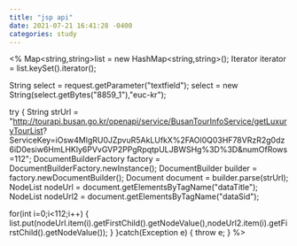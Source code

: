 ```yaml
---
title: "jsp api"
date: 2021-07-21 16:41:28 -0400
categories: study
---
```

<%
Map<string,string>list = new HashMap<string,string>();
Iterator<string> iterator = list.keySet().iterator();

String select = request.getParameter("textfield");
select = new String(select.getBytes("8859_1"),"euc-kr"); 

try {
    String strUrl = "http://tourapi.busan.go.kr/openapi/service/BusanTourInfoService/getLuxuryTourList?
ServiceKey=iOsw4MlgRU0JZpvuR5AkLUfkX%2FAOl0Q03HF78VRzR2g0dz6iD0esiw6HmLHKly6PVvGVP2PPgRpqtpULJBWSHg%3D%3D&numOfRows=112";
    DocumentBuilderFactory factory = DocumentBuilderFactory.newInstance();
    DocumentBuilder builder = factory.newDocumentBuilder();
    Document document = builder.parse(strUrl);
    NodeList nodeUrl = document.getElementsByTagName("dataTitle");
    NodeList nodeUrl2 = document.getElementsByTagName("dataSid");

for(int i=0;i<112;i++)
{
    list.put(nodeUrl.item(i).getFirstChild().getNodeValue(),nodeUrl2.item(i).getFirstChild().getNodeValue());
} 
}catch(Exception e) {
    throw e;
}
%>
